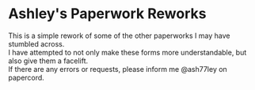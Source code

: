 # Ashley's Paperwork Reworks
This is a simple rework of some of the other paperworks I may have stumbled across.\
I have attempted to not only make these forms more understandable, but also give them a facelift.\
If there are any errors or requests, please inform me @ash77ley on papercord.
